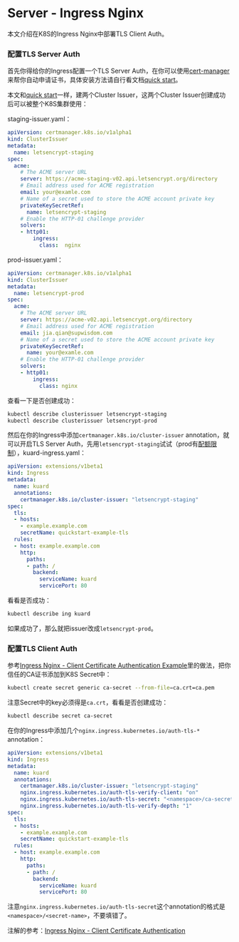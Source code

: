 # Server - Ingress Nginx

本文介绍在K8S的Ingress Nginx中部署TLS Client Auth。

### 配置TLS Server Auth

首先你得给你的Ingress配置一个TLS Server Auth，在你可以使用[cert-manager][cert-manager]来帮你自动申请证书，具体安装方法请自行看文档[quick start][cert-manager-quick-start]。

本文和[quick start][cert-manager-quick-start]一样，建两个Cluster Issuer，这两个Cluster Issuer创建成功后可以被整个K8S集群使用：

staging-issuer.yaml：

```yaml
apiVersion: certmanager.k8s.io/v1alpha1
kind: ClusterIssuer
metadata:
  name: letsencrypt-staging
spec:
  acme:
    # The ACME server URL
    server: https://acme-staging-v02.api.letsencrypt.org/directory
    # Email address used for ACME registration
    email: your@examle.com
    # Name of a secret used to store the ACME account private key
    privateKeySecretRef:
      name: letsencrypt-staging
    # Enable the HTTP-01 challenge provider
    solvers:
    - http01:
        ingress:
          class:  nginx
```

prod-issuer.yaml：

```yaml
apiVersion: certmanager.k8s.io/v1alpha1
kind: ClusterIssuer
metadata:
  name: letsencrypt-prod
spec:
  acme:
    # The ACME server URL
    server: https://acme-v02.api.letsencrypt.org/directory
    # Email address used for ACME registration
    email: jia.qian@supwisdom.com
    # Name of a secret used to store the ACME account private key
    privateKeySecretRef:
      name: your@examle.com
    # Enable the HTTP-01 challenge provider
    solvers:
    - http01:
        ingress:
          class: nginx
```

查看一下是否创建成功：

```bash
kubectl describe clusterissuer letsencrypt-staging
kubectl describe clusterissuer letsencrypt-prod
```

然后在你的Ingress中添加`certmanager.k8s.io/cluster-issuer` annotation，就可以开启TLS Server Auth，先用`letsencrypt-staging`试试（prod有[配额限制][letsencrypt-rate-limit]），kuard-ingress.yaml：

```yaml
apiVersion: extensions/v1beta1
kind: Ingress
metadata:
  name: kuard
  annotations:
    certmanager.k8s.io/cluster-issuer: "letsencrypt-staging"
spec:
  tls:
  - hosts:
    - example.example.com
    secretName: quickstart-example-tls
  rules:
  - host: example.example.com
    http:
      paths:
      - path: /
        backend:
          serviceName: kuard
          servicePort: 80
```

看看是否成功：

```bash
kubectl describe ing kuard
```

如果成功了，那么就把issuer改成`letsencrypt-prod`。

### 配置TLS Client Auth

参考[Ingress Nginx - Client Certificate Authentication Example][ing-client-certs-example]里的做法，把你信任的CA证书添加到K8S Secret中：

```bash
kubectl create secret generic ca-secret --from-file=ca.crt=ca.pem
```

注意Secret中的key必须得是`ca.crt`，看看是否创建成功：

```bash
kubectl describe secret ca-secret
```

在你的Ingress中添加几个`nginx.ingress.kubernetes.io/auth-tls-*` annotation：

```yaml
apiVersion: extensions/v1beta1
kind: Ingress
metadata:
  name: kuard
  annotations:
    certmanager.k8s.io/cluster-issuer: "letsencrypt-staging"
    nginx.ingress.kubernetes.io/auth-tls-verify-client: "on"
    nginx.ingress.kubernetes.io/auth-tls-secret: "<namespace>/ca-secret"
    nginx.ingress.kubernetes.io/auth-tls-verify-depth: "1"
spec:
  tls:
  - hosts:
    - example.example.com
    secretName: quickstart-example-tls
  rules:
  - host: example.example.com
    http:
      paths:
      - path: /
        backend:
          serviceName: kuard
          servicePort: 80
```

注意`nginx.ingress.kubernetes.io/auth-tls-secret`这个annotation的格式是`<namespace>/<secret-name>`，不要填错了。

注解的参考：[Ingress Nginx - Client Certificate Authentication][ing-client-auth]



[cert-manager]: https://docs.cert-manager.io
[cert-manager-quick-start]: https://docs.cert-manager.io/en/latest/tutorials/acme/quick-start/index.html
[ing-client-certs-example]: https://kubernetes.github.io/ingress-nginx/examples/auth/client-certs/
[ing-client-auth]: https://kubernetes.github.io/ingress-nginx/user-guide/nginx-configuration/annotations/#client-certificate-authentication
[letsencrypt-rate-limit]: https://letsencrypt.org/docs/rate-limits/

